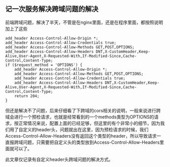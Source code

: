 ## 记一次服务解决跨域问题的解决

前端跨域问题，解决了半天，不管是在nginx里面，还是在程序里面，都按照说明加上了这些
```
add_header Access-Control-Allow-Origin *;
add_header Access-Control-Allow-Credentials true;
add_header Access-Control-Allow-Methods GET,POST,OPTIONS;
add_header Access-Control-Allow-Headers DNT,X-CustomHeader,Keep-Alive,User-Agent,X-Requested-With,If-Modified-Since,Cache-Control,Content-Type;
if ($request_method = 'OPTIONS') {
    add_header Access-Control-Allow-Origin *;
    add_header Access-Control-Allow-Methods GET,POST,OPTIONS;
    add_header Access-Control-Allow-Credentials true;
    add_header Access-Control-Allow-Headers DNT,X-CustomHeader,Keep-Alive,User-Agent,X-Requested-With,If-Modified-Since,Cache-Control,Content-Type;
    return 204;
}
```

但还是解决不了问题，后来仔细看了下跨域的cors相关的说明，一般来说进行跨域会进行一个预检请求，也就是经常看到的一个methods类型为OPTIONS的请求，按正常情况来说，配置上面的已经足够，但这里的有个非常小的细节，因为我们用了自定义的header头，问题就出在这里，因为预检请求的时候，我们Access-Control-Allow-Headers没有返回这个类型的header，所以导致请求一直报跨域问题，只需要把自定义头的类型放到Access-Control-Allow-Headers里面就可以了。

此文章仅记录有自定义header头跨域问题的解决方式。
